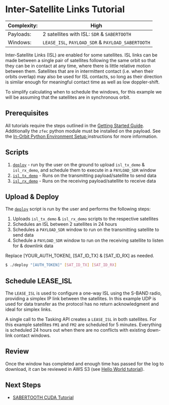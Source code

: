 # Inter-Satellite Links Tutorial

|Complexity:|High|
|-|-|
|Payloads:|2 satellites with ISL: `SDR` & `SABERTOOTH`|
|Windows:|`LEASE_ISL`, `PAYLOAD_SDR` & `PAYLOAD_SABERTOOTH`|


Inter-Satellite Links (ISL) are enabled for some satellites. ISL links can be made between a single pair of satellites following the same orbit so that they can be in contact at any time, where there is little relative motion between them. Satellites that are in intermittent contact (i.e. when their orbits overlap) may also be used for ISL contacts, so long as their direction is similar enough for meaningful contact time as well as low doppler-shift.


To simplify calculating when to schedule the windows, for this example we will be assuming that the satellites are in synchronous orbit.


## Prerequisites

All tutorials require the steps outlined in the [Getting Started Guide](../../GettingStarted.md). Additionally the `zfec` python module must be installed on the payload. See the [In-Orbit Python Environment Setup
](../../dev-env/in-orbit/) instructions for more information.


## Scripts

1. [`deploy`](https://github.com/nsat/space-services-user-guide/blob/main/tutorials/isl/deploy) - run by the user on the ground to upload `isl_tx_demo` & `isl_rx_demo`, and schedule them to execute in a `PAYLOAD_SDR` window
1. [`isl_tx_demo`](https://github.com/nsat/space-services-user-guide/blob/main/tutorials/isl/isl_tx_demo) - Runs on the transmitting payload/satellite to send data
1. [`isl_rx_demo`](https://github.com/nsat/space-services-user-guide/blob/main/tutorials/isl/isl_rx_demo) - Runs on the receiving payload/satellite to receive data


## Upload & Deploy

The [`deploy`](https://github.com/nsat/space-services-user-guide/blob/main/tutorials/isl/deploy) script is run by the user and performs the following steps:

1. Uploads `isl_tx_demo` & `isl_rx_demo` scripts to the respective satellites
1. Schedules an ISL between 2 satellites in 24 hours
1. Schedules a `PAYLOAD_SDR` window to run on the transmitting satellite to send data
1. Schedule a `PAYLOAD_SDR` window to run on the receiving satellite to listen for & downlink data


<aside class="notice">Replace [YOUR_AUTH_TOKEN], [SAT_ID_TX] & [SAT_ID_RX] as needed.</aside>

```bash
$ ./deploy "[AUTH_TOKEN]" [SAT_ID_TX] [SAT_ID_RX]
```


## Schedule LEASE_ISL

The `LEASE_ISL` is used to configure a one-way ISL using the S-BAND radio, providing a simplex IP link between the satellites. In this example UDP is used for data transfer as the protocol has no return acknowledgment and ideal for simplex links.

A single call to the Tasking API creates a `LEASE_ISL` in both satellites. For this example satellites `FM1` and `FM2` are scheduled for 5 minutes. Everything is scheduled 24 hours out when there are no conflicts with existing down-link contact windows.


## Review

Once the window has completed and enough time has passed for the log to download, it can be reviewed in AWS S3 (see [Hello World tutorial](../hello_world/#review)).



## Next Steps

 - [SABERTOOTH CUDA Tutorial](../cuda/) 
